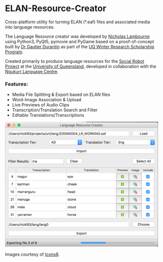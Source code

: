 # ELAN-Resource-Creator
Cross-platform utility for turning ELAN (*.eaf) files and associated media into language resources.

The Language Resource creator was developed by [Nicholas Lambourne](https://ndl.im) using Python3, PyQt5, pymovie and PyGame based on a proof-of-concept built by [Dr Gautier Durantin](http://gdurantin.com/) as part of the [UQ Winter Research Scholarship Program](https://employability.uq.edu.au/winter-research).

Created primarily to produce language resources for the [Social Robot Project](http://www.itee.uq.edu.au/cis/opal/ngukurr) at the [University of Queensland](https://uq.edu.au), developed in collaboration with the [Ngukurr Language Centre](http://www.ngukurrlc.org.au/).

### Features:
- Media File Splitting & Export based on ELAN files
- Word-Image Association & Upload
- Live Previews of Audio Clips
- Transcription/Translation Search and Filter
- Editable Translations/Transcriptions

![Interface](docs/img/interface.png)

Images courtesy of [Icons8](https://icons8.com/icon/set/play/color).
